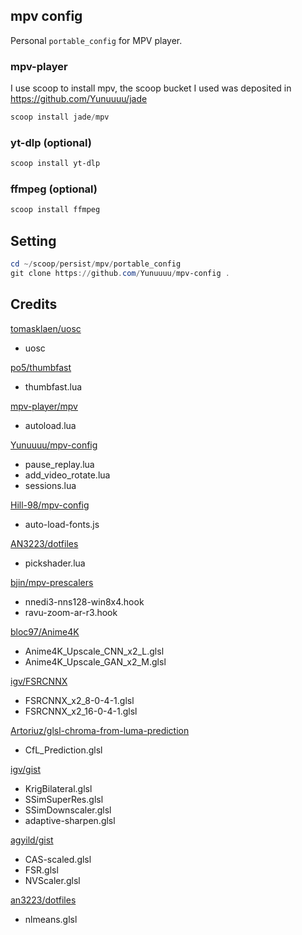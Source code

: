 ## mpv config

Personal `portable_config` for MPV player.

### mpv-player
I use scoop to install mpv, the scoop bucket I used was deposited in <https://github.com/Yunuuuu/jade>

```powershell
scoop install jade/mpv
```

### yt-dlp (optional)

```powershell
scoop install yt-dlp 
```

### ffmpeg (optional)

```powershell
scoop install ffmpeg
```

## Setting
```powershell
cd ~/scoop/persist/mpv/portable_config
git clone https://github.com/Yunuuuu/mpv-config .
```

## Credits

[tomasklaen/uosc](https://github.com/tomasklaen/uosc)

- uosc

[po5/thumbfast](https://github.com/po5/thumbfast)

- thumbfast.lua

[mpv-player/mpv](https://github.com/mpv-player/mpv/TOOLS/lua/autoload.lua)

- autoload.lua

[Yunuuuu/mpv-config](https://github.com/Yunuuuu/mpv-config)

- pause_replay.lua
- add_video_rotate.lua
- sessions.lua

[Hill-98/mpv-config](https://github.com/Hill-98/mpv-config)

- auto-load-fonts.js

[AN3223/dotfiles](https://github.com/AN3223/dotfiles)

- pickshader.lua

[bjin/mpv-prescalers](https://github.com/bjin/mpv-prescalers/tree/master/gather)

- nnedi3-nns128-win8x4.hook
- ravu-zoom-ar-r3.hook

[bloc97/Anime4K](https://github.com/bloc97/Anime4K)

- Anime4K_Upscale_CNN_x2_L.glsl
- Anime4K_Upscale_GAN_x2_M.glsl

[igv/FSRCNNX](https://github.com/igv/FSRCNN-TensorFlow/releases)

- FSRCNNX_x2_8-0-4-1.glsl
- FSRCNNX_x2_16-0-4-1.glsl

[Artoriuz/glsl-chroma-from-luma-prediction](https://github.com/Artoriuz/glsl-chroma-from-luma-prediction)

- CfL_Prediction.glsl

[igv/gist](https://gist.github.com/igv)

- KrigBilateral.glsl
- SSimSuperRes.glsl
- SSimDownscaler.glsl
- adaptive-sharpen.glsl

[agyild/gist](https://gist.github.com/agyild)

- CAS-scaled.glsl
- FSR.glsl
- NVScaler.glsl

[an3223/dotfiles](https://github.com/AN3223/dotfiles/tree/master/.config/mpv/shaders)

- nlmeans.glsl
